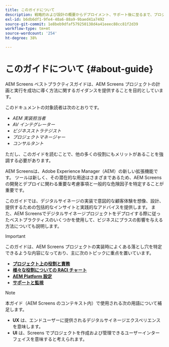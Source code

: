 ```yaml
---
title: このガイドについて
description: 戦略的および設計の概要からデプロイメント、サポート後に至るまで、プロジェクトを計画および実行するためのAEM Screens プロジェクトのベストプラクティスについて説明します。
exl-id: b6db6df1-9fe4-40a6-88a9-9baed41a7492
source-git-commit: 1e8beb9dfaf579250138d4a41eeec88cc81f2d39
workflow-type: tm+mt
source-wordcount: '254'
ht-degree: 38%

---
```


# このガイドについて {#about-guide}

AEM Screens ベストプラクティスガイドは、AEM Screens プロジェクトの計画と実行を成功に導く方法に関するガイダンスを提供することを目的としています。

このドキュメントの対象読者は次のとおりです。

* *AEM 実装担当者*
* *AV インテグレーター*
* *ビジネスストラテジスト*
* *プロジェクトマネージャー*
* *コンサルタント*

ただし、このガイドを読むことで、他の多くの役割にもメリットがあることを強調する必要があります。

AEM Screensは、Adobe Experience Manager（AEM）の新しい拡張機能です。 ツールは新しく、その潜在的な用途はさまざまであるため、AEM Screensの開発とデプロイに関わる重要な考慮事項と一般的な危険因子を特定することが重要です。

このガイドでは、デジタルサイネージの実装で意図的な顧客体験を想像、設計、提供するための包括的なインサイトと実践的なアドバイスを提供します。 また、AEM Screensでデジタルサイネージプロジェクトをデプロイする際に従ったベストプラクティスのいくつかを使用して、ビジネスにプラスの影響を与える方法についても説明します。

>[!IMPORTANT]
>
> このガイドは、AEM Screens プロジェクトの実装時によくある落とし穴を特定できるような内容になっており、主に次のトピックに重点を置いています。
>
> * **[プロジェクト上の役割と責務](roles-responsibilities.md)**
> * **[様々な役割についての RACI チャート](roles-responsibilities.md#raci-chart)**
> * **[AEM Platform 設定](aem-platform-configurations.md)**
> * **[サポートと監視](support-monitoring.md)**

>[!NOTE]
>
> 本ガイド（AEM Screens のコンテキスト内）で使用される次の用語について補足します。
>
> * **UX** は、エンドユーザーに提供されるデジタルサイネージエクスペリエンスを意味します。
> * **UI** は、Screens でプロジェクトを作成および管理できるユーザーインターフェイスを意味すると考えられます。
